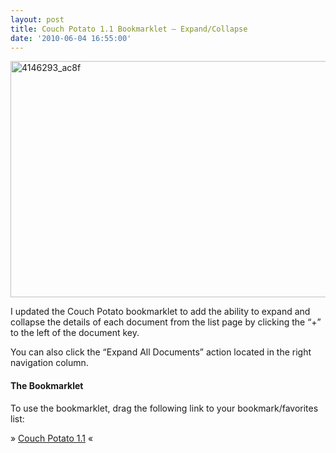 ```yaml
---
layout: post
title: Couch Potato 1.1 Bookmarklet – Expand/Collapse
date: '2010-06-04 16:55:00'
---
```


<p><a href="http://rookery9.aviary.com.s3.amazonaws.com/4146000/4146293_ac8f.png"><img title="4146293_ac8f" border="0" alt="4146293_ac8f" src="http://elijahmanor.com/webdevdotnet/image.axd?picture=4146293_ac8f_thumb.png" width="604" height="378"></a> </p>  <p>I updated the Couch Potato bookmarklet to add the ability to expand and collapse the details of each document from the list page by clicking the “+” to the left of the document key.</p>  <p>You can also click the “Expand All Documents” action located in the right navigation column.</p>  <h4>The Bookmarklet</h4>  <p>To use the bookmarklet, drag the following link to your bookmark/favorites list:</p>  <p>» <a href="javascript:(function(e,a,g,h,f,c,b,d)%7Bif(!(f=e.jQuery)%7C%7Cg%3Ef.fn.jquery%7C%7Ch(f))%7Bc=a.createElement('script');c.type='text/javascript';c.src='http://ajax.googleapis.com/ajax/libs/jquery/'+g+'/jquery.min.js';c.onload=c.onreadystatechange=function()%7Bif(!b&&(!(d=this.readyState)%7C%7Cd=='loaded'%7C%7Cd=='complete'))%7Bh((f=e.jQuery).noConflict(1),b=1);f(c).remove()%7D%7D;a.documentElement.childNodes%5B0%5D.appendChild(c)%7D%7D)(window,document,'1.3.2',function(%24,L)%7B%24('#nav').append(%22%3Cli%3E%3Cspan%3EActions%3C/span%3E%3Cul%3E%3Cli%3E%3Ca%20id='selectAllDocuments'%3ESelect%20All%20Documents%3C/a%3E%3C/li%3E%3Cli%3E%3Ca%20id='deleteDocuments'%3EDelete%20Documents%3C/a%3E%3C/li%3E%3Cli%3E%3Ca%20id='expandAllDocuments'%3EExpand%20All%20Documents%3C/a%3E%3C/li%3E%3Cli%3E%3Ca%20id='collapseAllDocuments'%3ECollapse%20All%20Documents%3C/a%3E%3C/li%3E%3C/ul%3E%3C/li%3E%22);%24('%23selectAllDocuments').click(function()%7Bvar%20a=%24('%23documents%20tbody%20tr%20.deleteRow:not(:checked)');%24.each(a,function(b,c)%7Bvar%20d=%24(this).parents('tr');var%20e=d.find('td.key%20strong').text().replace(/%22/g,'');if(e.indexOf('_design/')===-1)%7B%24(c).attr('checked',true)%7D%7D)%7D);%24('%23deleteDocuments').click(function()%7Bvar%20a=%24('%23documents%20tbody%20tr%20.deleteRow:checked');var%20b=confirm('Are%20you%20sure%20you%20want%20to%20delete%20'+a.length+'%20documents?');if(b)%7B%24.each(a,function(d,e)%7Bvar%20f=%24(this).parents('tr');var%20g=f.find('td.key%20strong').text().replace(/%22/g,'');var%20c=f.find('td.value%20.string').text().replace(/%22/g,'');deleteDocument(g,c,f)%7D)%7D%7D);%24('%23expandAllDocuments').click(function()%7B%24('%23documents%20tbody%20tr%20td.key%20.toggle').text('+').trigger('click')%7D);%24('%23collapseAllDocuments').click(function()%7B%24('%23documents%20tbody%20tr%20td.key%20.toggle').text('-').trigger('click')%7D);%24('%23documents%20thead%20tr').append('%3Cth%3E%3Cspan%3EDelete%3C/span%3E%3C/th%3E');%24('%23documents%20tbody%20tr').append(%22%3Ctd%3E%3Cinput%20class='deleteRow'%20type='checkbox'%20/%3E%3C/td%3E%22);%24('%23documents%20tbody%20tr:last%20td:last').remove();function%20deleteDocument(d,a,c)%7Bvar%20b=new%20%24.futon.CouchDocumentPage();b.db.removeDoc(%7B_id:d,_rev:a%7D,%7Bsuccess:function(e)%7Bc.find('td').css('background-color','%23F4A8A4')%7D%7D)%7Dfunction%20getDocument(c,b)%7Bvar%20a=new%20%24.futon.CouchDocumentPage();a.db.openDoc(c,%7Berror:function(d,e,f)%7Bb(false,doc)%7D,success:function(d)%7Bb(true,d)%7D%7D)%7D%24('%23documents%20tbody%20tr%20td.key').each(function(a,b)%7B%24(b).find('a').css('display','inline');%24(b).prepend(%24(%22%3Cspan%20class='toggle'%20style='padding-right:%205px;%20cursor:%20pointer;'%3E+%3C/span%3E%22).click(function()%7Bvar%20d=%24(this).text();if(d==='+')%7Bif(%24(this).parents('tr').next().hasClass('preview'))%7B%24(this).parents('tr').next().fadeIn('slow')%7Delse%7Bvar%20e=%24(b).find('strong').text().replace(/%22/g,'');var%20c=%24(%22%3Ctr%20class='preview'%3E%3Ctd%20colspan='2'%3E%3Cpre%20style='white-space:%20pre-wrap;%20white-space:%20-moz-pre-wrap;%20white-space:%20-pre-wrap;%20white-space:%20-o-pre-wrap;%20word-wrap:%20break-word;'%3ELoading...%3C/pre%3E%3C/td%3E%3Ctd%3E%C2%A0%3C/td%3E%3C/tr%3E%22).insertAfter(%24(this).parents('tr'));getDocument(e,function(g,f)%7Bc.find('td%20pre').html(%24.futon.formatJSON(f,%7Bhtml:true%7D))%7D)%7D%7Delse%7B%24(this).parents('tr').next().fadeOut('slow')%7D%24(this).text(%24(this).text()==='+'?'-':'+')%7D))%7D);%7D);">Couch Potato 1.1</a> «</p>